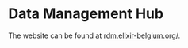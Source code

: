 # Data Management Hub

The website can be found at [rdm.elixir-belgium.org/](rdm.elixir-belgium.org/).

